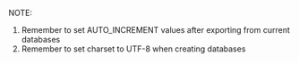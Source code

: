 NOTE:
1. Remember to set AUTO\_INCREMENT values after exporting from current databases
2. Remember to set charset to UTF-8 when creating databases
